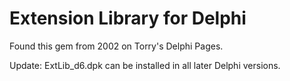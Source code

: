 # Extension Library for Delphi

Found this gem from 2002 on Torry's Delphi Pages.

Update: ExtLib_d6.dpk can be installed in all later Delphi versions.

